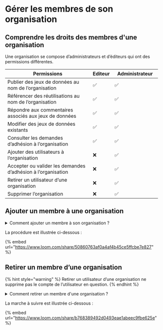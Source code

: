 # Gérer les membres de son organisation

## Comprendre les droits des membres d'une organisation

Une organisation se compose d’administrateurs et d’éditeurs qui ont des permissions différentes.

<table><thead><tr><th width="454">Permissions</th><th>Editeur</th><th width="156.33333333333331">Administrateur</th></tr></thead><tbody><tr><td>Publier des jeux de données au nom de l’organisation</td><td>✅</td><td>✅</td></tr><tr><td>Référencer des réutilisations au nom de l’organisation</td><td>✅</td><td>✅</td></tr><tr><td>Répondre aux commentaires associés aux jeux de données</td><td>✅</td><td>✅</td></tr><tr><td>Modifier des jeux de données existants</td><td>✅</td><td>✅</td></tr><tr><td>Consulter les demandes d’adhésion à l’organisation</td><td>✅</td><td>✅</td></tr><tr><td>Ajouter des utilisateurs à l’organisation</td><td>❌</td><td>✅</td></tr><tr><td>Accepter ou valider les demandes d’adhésion à l’organisation</td><td>❌</td><td>✅</td></tr><tr><td>Retirer un utilisateur d’une organisation</td><td>❌</td><td>✅</td></tr><tr><td>Supprimer l’organisation</td><td>❌</td><td>✅</td></tr></tbody></table>

## Ajouter un membre à une organisation <a href="#ajouter-un-utilisateur-a-une-organisation" id="ajouter-un-utilisateur-a-une-organisation"></a>

<details>

<summary>Comment ajouter un membre à son organisation ?</summary>

1. [Connectez-vous à votre compte](https://www.data.gouv.fr/fr/login) (rappel : seuls les administrateurs peuvent ajouter un membre) ;
2. Rendez-vous sur [votre tableau de bord](https://www.data.gouv.fr/fr/admin/), en cliquant sur **"Administration"** en haut à droite de votre écran ;
3. Allez sur la page de suivi de l’organisation à laquelle vous souhaitez ajouter un membre, en cliquant sur le nom de votre organisation, dans la colonne de gauche ;
4. Dans le bloc **"Membres"**, sur la droite de votre écran, cliquez sur le bouton **"Ajouter"** ;
5. Saisissez le prénom et le nom de l’utilisateur à ajouter, puis sélectionnez-le quand vous le voyez apparaître dans la liste ;
6. Définissez le niveau de permission que vous souhaitez accorder à ce nouveau membre, en le faisant **"Admin"** (administrateur) ou **"Editor"** (éditeur) ;
7. Cliquez sur le bouton **Valider** pour valider l’ajout du membre.

Si l'utilisateur a déjà réalisé une demande, vous pouvez la valider. Pour ce faire : &#x20;

1. [Connectez-vous à votre compte](https://www.data.gouv.fr/fr/login) ;
2. Rendez-vous sur [votre tableau de bord](https://www.data.gouv.fr/fr/admin/), en cliquant sur **"Administration"** en haut à droite de votre écran ;
3. Cliquez sur l’icône en forme d’enveloppe qui se trouve en haut à droite de votre écran ;
4. Cliquez sur la ligne _Demande d’adhésion en attente_ ;
5. Dans le bloc **"Membres"**, cliquez sur le bouton vert en forme de `v` pour accepter la demande — ou sur le bouton rouge (`x`) pour la rejeter

</details>

La procédure est illustrée ci-dessous :&#x20;

{% embed url="https://www.loom.com/share/50860763af0a4af4b45ce5ffcbe7e827" %}

## Retirer un membre d’une organisation <a href="#retirer-un-utilisateur-dune-organisation" id="retirer-un-utilisateur-dune-organisation"></a>

{% hint style="warning" %}
Retirer un utilisateur d’une organisation ne supprime pas le compte de l’utilisateur en question.
{% endhint %}

<details>

<summary>Comment retirer un membre d'une organisation ?</summary>

1. [Connectez-vous à votre compte](https://www.data.gouv.fr/fr/login) (rappel : seuls les administrateurs peuvent retirer un membre) ;
2. Rendez-vous sur [votre tableau de bord](https://www.data.gouv.fr/fr/admin/), en cliquant sur **"Administration"** en haut à droite de votre écran ;
3. Allez sur la page de suivi de l’organisation à laquelle vous souhaitez retirer un membre, en cliquant sur le nom de votre organisation, dans la colonne de gauche ;
4. Dans le bloc "**Membres"**, sur la droite de votre écran, cliquez sur le nom du membre que vous souhaitez retirer ;
5. Dans la fenêtre qui s’ouvre, cliquez sur **"Supprimer"** ;
6. Rafraichissez votre page pour constater le retrait du membre.

</details>

La marche à suivre est illustrée ci-dessous :&#x20;

{% embed url="https://www.loom.com/share/b768389492d0493eae1abeec9fbe625e" %}
